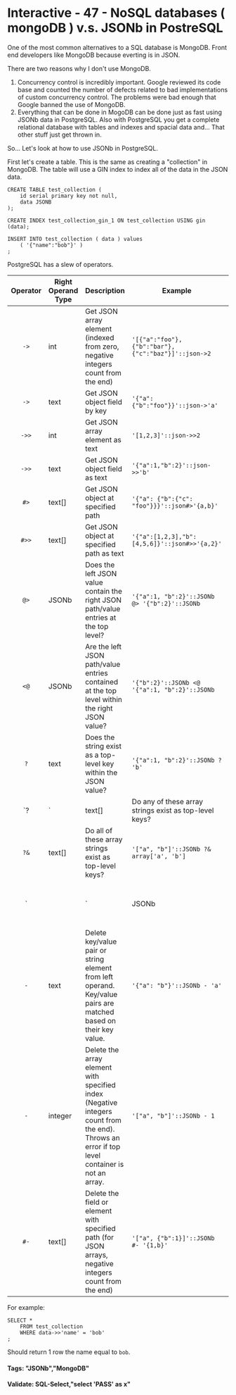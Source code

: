 



<style>
.pagebreak { page-break-before: always; }
.half { height: 200px; }
</style>








# Interactive - 47 - NoSQL databases ( mongoDB ) v.s. JSONb in PostreSQL

One of the most common alternatives to a SQL database is MongoDB.
Front end developers like MongoDB because everting is in JSON.

There are two reasons why I don't use MongoDB.

1. Concurrency control is incredibly important.  Google reviewed
its code base and counted the number of defects related to bad 
implementations of custom concurrency control.   The problems
were bad enough that Google banned the use of MongoDB.
2. Everything that can be done in MogoDB can be done just as
fast using JSONb data in PostgreSQL.  Also with PostgreSQL
you get a complete relational database with tables and
indexes and spacial data and...   That other stuff just
get thrown in.

So... Let's look at how to use JSONb in PostgreSQL.

First let's create a table.  This is the same as creating a "collection" 
in MongoDB.  The table will use a GIN index to index all of the 
data in the JSON data.

```
CREATE TABLE test_collection (
	id serial primary key not null,
	data JSONB
);

CREATE INDEX test_collection_gin_1 ON test_collection USING gin (data);

INSERT INTO test_collection ( data ) values	
	( '{"name":"bob"}' )
;

```

PostgreSQL has a slew of operators. 



| Operator | Right Operand Type | Description                                                                                        | Example                                             | Example Result  |
|:--------:|--------------------|----------------------------------------------------------------------------------------------------|-----------------------------------------------------|-----------------|
| `->`     | int                | Get JSON array element (indexed from zero, negative integers count from the end)                   | `'[{"a":"foo"},{"b":"bar"},{"c":"baz"}]'::json->2`  | `{"c":"baz"}`   |
| `->`     | text               | Get JSON object field by key                                                                       | `'{"a": {"b":"foo"}}'::json->'a'`                   | `{"b":"foo"}`   |
| `->>`    | int                | Get JSON array element as text                                                                     | `'[1,2,3]'::json->>2`                               | `3`             |
| `->>`    | text               | Get JSON object field as text                                                                      | `'{"a":1,"b":2}'::json->>'b'`                       | `2`             |
| `#>`     | text[]             | Get JSON object at specified path                                                                  | `'{"a": {"b":{"c": "foo"}}}'::json#>'{a,b}'`        | `{"c": "foo"}`  |
| `#>>`    | text[]             | Get JSON object at specified path as text                                                          | `'{"a":[1,2,3],"b":[4,5,6]}'::json#>>'{a,2}'`       | `3`             |
| `@>`     | JSONb              | Does the left JSON value contain the right JSON path/value entries at the top level?               | `'{"a":1, "b":2}'::JSONb @> '{"b":2}'::JSONb`       |                 |
| `<@`     | JSONb              | Are the left JSON path/value entries contained at the top level within the right JSON value?       | `'{"b":2}'::JSONb <@ '{"a":1, "b":2}'::JSONb`       |                 |
| `?`      | text               | Does the string exist as a top-level key within the JSON value?                                    | `'{"a":1, "b":2}'::JSONb ? 'b'`                     |                 |
| `?|`     | text[]             | Do any of these array strings exist as top-level keys?                                             | `'{"a":1, "b":2, "c":3}'::JSONb ?| array['b', 'c']` |                 |
| `?&`     | text[]             | Do all of these array strings exist as top-level keys?                                             | `'["a", "b"]'::JSONb ?& array['a', 'b']`            |                 |
| `||`     | JSONb              | Concatenate two JSONb values into a new JSONb value                                                | `'["a", "b"]'::JSONb || '["c", "d"]'::JSONb`        |                 |
| `-`      | text               | Delete key/value pair or string element from left operand. Key/value pairs are matched based on their key value. | `'{"a": "b"}'::JSONb - 'a'`           |                 |
| `-`      | integer            | Delete the array element with specified index (Negative integers count from the end). Throws an error if top level container is not an array. | `'["a", "b"]'::JSONb - 1` |    |
| `#-`     | text[]             | Delete the field or element with specified path (for JSON arrays, negative integers count from the end) | `'["a", {"b":1}]'::JSONb #- '{1,b}'`           |                 |


For example:

```
SELECT * 
	FROM test_collection 
	WHERE data->>'name' = 'bob'
;

```

Should return 1 row the name equal to `bob`.


#### Tags: "JSONb","MongoDB"

#### Validate: SQL-Select,"select 'PASS' as x"

